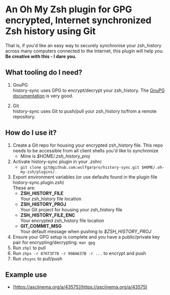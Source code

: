 # An Oh My Zsh plugin for GPG encrypted, Internet synchronized Zsh history using Git  

That is, if you'd like an easy way to securely synchronise your zsh_history across many computers connected to the Internet, this plugin will help you. **Be creative with this - I dare you.**

## What tooling do I need?
1. GnuPG  
history-sync uses GPG to encrypt/decrypt your zsh_history. The [GnuPG documentation](https://www.gnupg.org/documentation/manuals.html) is very good.

2. Git  
history-sync uses Git to push/pull your zsh_history to/from a remote repository.  

## How do I  use it?
1. Create a Git repo for housing your encrypted zsh_history file. This repo needs to be accessible from all client shells you'd like to synchronize
   - Mine is *$HOME/.zsh_history_proj*
2. Activate history-sync plugin in your *.zshrc*
   - `git clone git@github.com:wulfgarpro/history-sync.git $HOME/.oh-my-zsh/plugins/.`
3. Export environment variables (or use defaults found in the plugin file history-sync.plugin.zsh)  
   These are:
   - **ZSH_HISTORY_FILE**  
   Your zsh_history file location
   - **ZSH_HISTORY_PROJ**  
   Your Git project for housing your zsh_history file
   - **ZSH_HISTORY_FILE_ENC**  
   Your encrypted zsh_history file location
   - **GIT_COMMIT_MSG**  
   Your default message when pushing to *$ZSH_HISTORY_PROJ*
4. Ensure your GPG setup is complete and you have a public/private key pair for encrypting/decrypting: `man gpg`
5. Run `zhpl` to pull
6. Run `zhps -r 876T3F78 -r 998A637B -r ...` to encrypt and push
7. Run `zhsync` to pull/push

## Example use
- [https://asciinema.org/a/43575](https://asciinema.org/a/43575)
